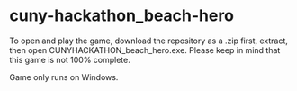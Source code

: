 # cuny-hackathon_beach-hero

To open and play the game, download the repository as a .zip first, extract, then open CUNYHACKATHON_beach_hero.exe.
Please keep in mind that this game is not 100% complete.

Game only runs on Windows.
